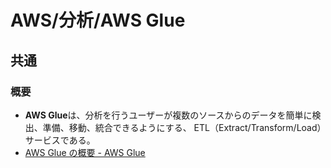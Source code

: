 # AWS/分析/AWS Glue

## 共通

### 概要

- **AWS Glue**は、分析を行うユーザーが複数のソースからのデータを簡単に検出、準備、移動、統合できるようにする、
  ETL（Extract/Transform/Load）サービスである。
- [AWS Glue の概要 - AWS Glue](https://docs.aws.amazon.com/ja_jp/glue/latest/dg/what-is-glue.html)
